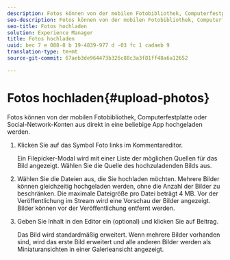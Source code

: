 ```yaml
---
description: Fotos können von der mobilen Fotobibliothek, Computerfestplatte oder Social-Network-Konten aus direkt in eine beliebige App hochgeladen werden.
seo-description: Fotos können von der mobilen Fotobibliothek, Computerfestplatte oder Social-Network-Konten aus direkt in eine beliebige App hochgeladen werden.
seo-title: Fotos hochladen
solution: Experience Manager
title: Fotos hochladen
uuid: bec 7 e 088-8 b 19-4839-977 d -03 fc 1 cadaeb 9
translation-type: tm+mt
source-git-commit: 67aeb3de964473b326c88c3a3f81ff48a6a12652

---
```



# Fotos hochladen{#upload-photos}

Fotos können von der mobilen Fotobibliothek, Computerfestplatte oder Social-Network-Konten aus direkt in eine beliebige App hochgeladen werden.

1. Klicken Sie auf das Symbol Foto links im Kommentareditor.

   Ein Filepicker-Modal wird mit einer Liste der möglichen Quellen für das Bild angezeigt. Wählen Sie die Quelle des hochzuladenden Bilds aus.
1. Wählen Sie die Dateien aus, die Sie hochladen möchten. Mehrere Bilder können gleichzeitig hochgeladen werden, ohne die Anzahl der Bilder zu beschränken. Die maximale Dateigröße pro Datei beträgt 4 MB. Vor der Veröffentlichung im Stream wird eine Vorschau der Bilder angezeigt. Bilder können vor der Veröffentlichung entfernt werden.
1. Geben Sie Inhalt in den Editor ein (optional) und klicken Sie auf Beitrag.

   Das Bild wird standardmäßig erweitert. Wenn mehrere Bilder vorhanden sind, wird das erste Bild erweitert und alle anderen Bilder werden als Miniaturansichten in einer Galerieansicht angezeigt.